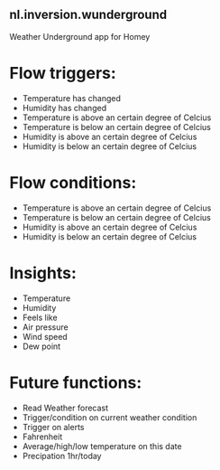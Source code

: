 ## nl.inversion.wunderground
Weather Underground app for Homey

# Flow triggers:
* Temperature has changed
* Humidity has changed
* Temperature is above an certain degree of Celcius
* Temperature is below an certain degree of Celcius
* Humidity is above an certain degree of Celcius
* Humidity is below an certain degree of Celcius


# Flow conditions:
* Temperature is above an certain degree of Celcius
* Temperature is below an certain degree of Celcius
* Humidity is above an certain degree of Celcius
* Humidity is below an certain degree of Celcius


# Insights:
* Temperature
* Humidity
* Feels like
* Air pressure
* Wind speed
* Dew point


# Future functions:
* Read Weather forecast
* Trigger/condition on current weather condition
* Trigger on alerts
* Fahrenheit
* Average/high/low temperature on this date
* Precipation 1hr/today